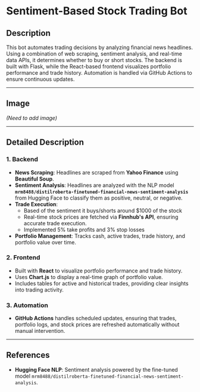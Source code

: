 # Sentiment-Based Stock Trading Bot  

## Description  
This bot automates trading decisions by analyzing financial news headlines. Using a combination of web scraping, sentiment analysis, and real-time data APIs, it determines whether to buy or short stocks. The backend is built with Flask, while the React-based frontend visualizes portfolio performance and trade history. Automation is handled via GitHub Actions to ensure continuous updates.

---

## Image  
*(Need to add image)*

---

## Detailed Description  

### **1. Backend**  
- **News Scraping**: Headlines are scraped from **Yahoo Finance** using **Beautiful Soup**.  
- **Sentiment Analysis**: Headlines are analyzed with the NLP model **`mrm8488/distilroberta-finetuned-financial-news-sentiment-analysis`** from Hugging Face to classify them as positive, neutral, or negative.  
- **Trade Execution**:  
  - Based of the sentiment it buys/shorts around $1000 of the stock
  - Real-time stock prices are fetched via **Finnhub's API**, ensuring accurate trade execution.
  - Implemented 5% take profits and 3% stop losses  
- **Portfolio Management**: Tracks cash, active trades, trade history, and portfolio value over time.  

### **2. Frontend**  
- Built with **React** to visualize portfolio performance and trade history.  
- Uses **Chart.js** to display a real-time graph of portfolio value.  
- Includes tables for active and historical trades, providing clear insights into trading activity.  

### **3. Automation**  
- **GitHub Actions** handles scheduled updates, ensuring that trades, portfolio logs, and stock prices are refreshed automatically without manual intervention.  

---

## References  
- **Hugging Face NLP**: Sentiment analysis powered by the fine-tuned model `mrm8488/distilroberta-finetuned-financial-news-sentiment-analysis`.  

